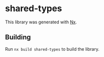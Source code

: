 # shared-types

This library was generated with [Nx](https://nx.dev).

## Building

Run `nx build shared-types` to build the library.
